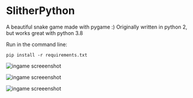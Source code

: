 # SlitherPython
A beautiful snake game made with pygame :)
Originally written in python 2, but works great with python 3.8

Run in the command line:
```
pip install -r requirements.txt
```

![ingame screeenshot](https://lh3.googleusercontent.com/pw/ACtC-3cj3Jkqxaxyyj6fBUpexka61Ecn4UR2VctiFGD5FdRz2pEpwhLhEgDy_686bdadb-vCLYgEdf9h0KZO0MQGrUvu_tpGh89aOajUGuuKAk0rYQMM6ANiRoDIFzdl9y6SozFDaPegXFF0MllIEuN0S_s=w620-h396-no?authuser=0)

![ingame screeenshot](https://lh3.googleusercontent.com/pw/ACtC-3cyJoFW3pW1wLF6etqGIDzkcH-kqP7-Ak_Mj2T1iNiVnXVOwI2iR9RVjQK5Jrc4-hDEgMZ1-J-81_WmrVNpK378QgYX0sURdZO_S-veu5TCTqlPg8f5lu1uq7uyKCvuMrPE0BaucJR6qE1zqVs6pO8=w999-h399-no?authuser=0)

![ingame screeenshot](https://lh3.googleusercontent.com/pw/ACtC-3f4-zba2yxLCZZAvM5fZj011nOJbPJOKLXD_FzyXMl4IlBzmabZCLRDWyUiHuoNFhSXWXHewUqvP2PImdg_kIHwmX1L3Mf6QoO7Ok6ggPLXnCWX0gCVYG5Po-DOMY9K7j_5Ytgbrd8rRFVCa8sFqc0=w992-h789-no?authuser=0)
